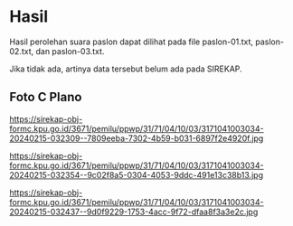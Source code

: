 # Hasil

Hasil perolehan suara paslon dapat dilihat pada file paslon-01.txt, paslon-02.txt, dan paslon-03.txt.

Jika tidak ada, artinya data tersebut belum ada pada SIREKAP.

## Foto C Plano

https://sirekap-obj-formc.kpu.go.id/3671/pemilu/ppwp/31/71/04/10/03/3171041003034-20240215-032309--7809eeba-7302-4b59-b031-6897f2e4920f.jpg

https://sirekap-obj-formc.kpu.go.id/3671/pemilu/ppwp/31/71/04/10/03/3171041003034-20240215-032354--9c02f8a5-0304-4053-9ddc-491e13c38b13.jpg

https://sirekap-obj-formc.kpu.go.id/3671/pemilu/ppwp/31/71/04/10/03/3171041003034-20240215-032437--9d0f9229-1753-4acc-9f72-dfaa8f3a3e2c.jpg
